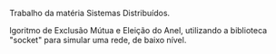 Trabalho da matéria Sistemas Distribuídos.

lgoritmo de Exclusão Mútua e Eleição do Anel, utilizando a biblioteca "socket" para simular uma rede, de baixo nível.
